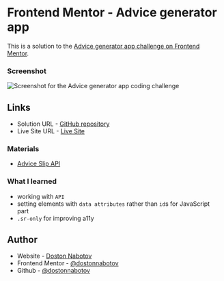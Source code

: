 # Frontend Mentor - Advice generator app

This is a solution to the [Advice generator app challenge on Frontend Mentor](https://www.frontendmentor.io/challenges/advice-generator-app-QdUG-13db).

### Screenshot

![Screenshot for the Advice generator app coding challenge](.assets/images/screenshot.jpg)


## Links

- Solution URL -  [GitHub repository](https://github.com/dostonnabotov/advice-generator-app)
- Live Site URL - [Live Site](https://dostonnabotov.github.io/advice-generator-app/)

### Materials

- [Advice Slip API](https://api.adviceslip.com)

### What I learned

- working with `API`
- setting elements with `data attributes` rather than `id`s for JavaScript part
- `.sr-only` for improving a11y

## Author

- Website - [Doston Nabotov](https://www.dostonnabotov.netlify.com)
- Frontend Mentor - [@dostonnabotov](https://www.frontendmentor.io/profile/dostonnabotov)
- Github - [@dostonnabotov](https://www.github.com/dostonnabotov)






